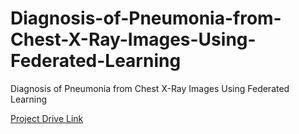 # Diagnosis-of-Pneumonia-from-Chest-X-Ray-Images-Using-Federated-Learning
Diagnosis of Pneumonia from Chest X-Ray Images Using Federated Learning


<a href ="https://drive.google.com/file/d/1f7AGOGyxz5HQl4IeuNA1wNzOWTv7Dh6K/view?usp=drive_link"> Project Drive Link<a>
